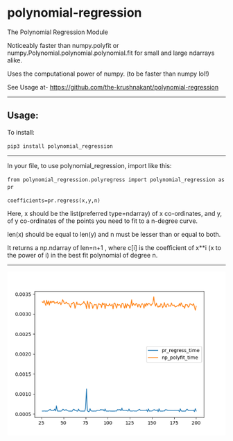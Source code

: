 # polynomial-regression
The Polynomial Regression Module

Noticeably faster than numpy.polyfit or numpy.Polynomial.polynomial.polynomial.fit for small and large ndarrays alike.

Uses the computational power of numpy. (to be faster than numpy lol!)

See Usage at-  https://github.com/the-krushnakant/polynomial-regression

-----------------------------------------------------------------------------------


Usage:
-----------------------------------------------------------------------------------


To install:

`pip3 install polynomial_regression`


-----------------------------------------------------------------------------------

In your file, to use polynomial_regression, import like this:

`from polynomial_regression.polyregress import polynomial_regression as pr`

`coefficients=pr.regress(x,y,n)`

Here, x should be the list(preferred type=ndarray) of x co-ordinates, and y, of y co-ordinates of the points you need to fit to a n-degree curve. 

len(x) should be equal to len(y) and n must be lesser than or equal to both.

It returns a np.ndarray of len=n+1 , where c[i] is the coefficient of x\*\*i (x to the power of i) in the best fit polynomial of degree n.


-------------------------------------------------------------------------------------

![alt text](https://github.com/the-krushnakant/polynomial-regression/blob/master/degree1.png?raw=true)
